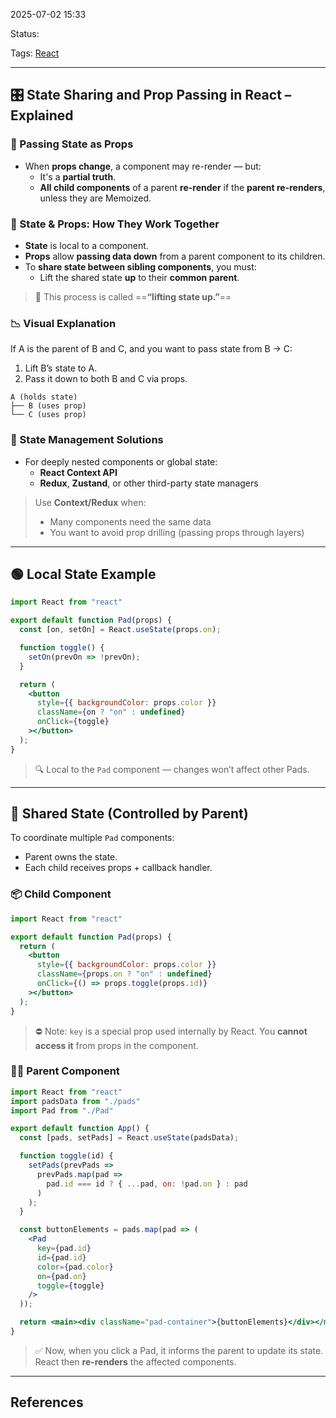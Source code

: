 
2025-07-02 15:33

Status:

Tags: [React](../../../3%20-%20Tags/React.md)

---
## 🎛️ State Sharing and Prop Passing in React – Explained

### 🔁 Passing State as Props

- When **props change**, a component may re-render — but:
  - It's a **partial truth**.
  - **All child components** of a parent **re-render** if the **parent re-renders**, unless they are Memoized.

### 🧭 State & Props: How They Work Together

- **State** is local to a component.
- **Props** allow **passing data down** from a parent component to its children.
- To **share state between sibling components**, you must:
  - Lift the shared state **up** to their **common parent**.

> 📌 This process is called ==**“lifting state up.”**==

### 📉 Visual Explanation
If A is the parent of B and C, and you want to pass state from B → C:
1. Lift B’s state to A.
2. Pass it down to both B and C via props.

```
A (holds state)
├── B (uses prop)
└── C (uses prop)
```

### 🧰 State Management Solutions
- For deeply nested components or global state:
  - **React Context API**
  - **Redux**, **Zustand**, or other third-party state managers

> Use **Context/Redux** when:
> - Many components need the same data
> - You want to avoid prop drilling (passing props through layers)

---

## 🟢 Local State Example
```jsx
import React from "react"

export default function Pad(props) {
  const [on, setOn] = React.useState(props.on);

  function toggle() {
    setOn(prevOn => !prevOn);
  }

  return (
    <button
      style={{ backgroundColor: props.color }}
      className={on ? "on" : undefined}
      onClick={toggle}
    ></button>
  );
}
```

> 🔍 Local to the `Pad` component — changes won’t affect other Pads.

---

## 🔄 Shared State (Controlled by Parent)

To coordinate multiple `Pad` components:
- Parent owns the state.
- Each child receives props + callback handler.

### 📦 Child Component
```jsx
import React from "react"

export default function Pad(props) {
  return (
    <button
      style={{ backgroundColor: props.color }}
      className={props.on ? "on" : undefined}
      onClick={() => props.toggle(props.id)}
    ></button>
  );
}
```

> ⛔ Note: `key` is a special prop used internally by React. You **cannot access it** from props in the component.

### 🧑‍🎓 Parent Component
```jsx
import React from "react"
import padsData from "./pads"
import Pad from "./Pad"

export default function App() {
  const [pads, setPads] = React.useState(padsData);

  function toggle(id) {
    setPads(prevPads =>
      prevPads.map(pad =>
        pad.id === id ? { ...pad, on: !pad.on } : pad
      )
    );
  }

  const buttonElements = pads.map(pad => (
    <Pad
      key={pad.id}
      id={pad.id}
      color={pad.color}
      on={pad.on}
      toggle={toggle}
    />
  ));

  return <main><div className="pad-container">{buttonElements}</div></main>;
}
```

> ✅ Now, when you click a Pad, it informs the parent to update its state.
> React then **re-renders** the affected components.



---
## References